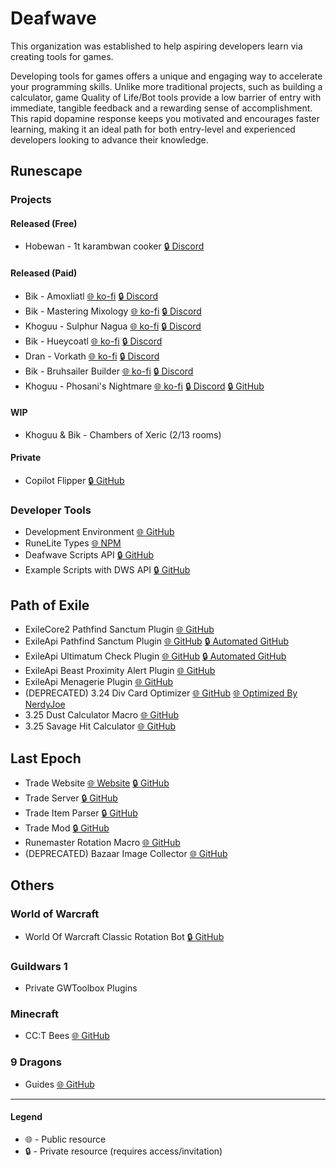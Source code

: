 # Deafwave

This organization was established to help aspiring developers learn via creating tools for games.

Developing tools for games offers a unique and engaging way to accelerate your programming skills. Unlike more traditional projects, such as building a calculator, game Quality of Life/Bot tools provide a low barrier of entry with immediate, tangible feedback and a rewarding sense of accomplishment. This rapid dopamine response keeps you motivated and encourages faster learning, making it an ideal path for both entry-level and experienced developers looking to advance their knowledge.

## Runescape

### Projects

#### Released (Free)
- Hobewan - 1t karambwan cooker [🔒 Discord](https://discord.com/channels/798214351899197491/1250571698718118031/1250571698718118031)
 
#### Released (Paid)
- Bik - Amoxliatl [🌐 ko-fi](https://ko-fi.com/s/bffc07942e) [🔒 Discord](https://discord.com/channels/798214351899197491/1292130699138170890/1292130699138170890)
- Bik - Mastering Mixology [🌐 ko-fi](https://ko-fi.com/s/59d11e445e) [🔒 Discord](https://discord.com/channels/798214351899197491/1289787932424536064/1289787932424536064)
- Khoguu - Sulphur Nagua [🌐 ko-fi](https://ko-fi.com/s/983be7a13b) [🔒 Discord](https://discord.com/channels/798214351899197491/1294419278170423408/1294419278170423408)
- Bik - Hueycoatl [🌐 ko-fi](https://ko-fi.com/s/8674909d44) [🔒 Discord](https://discord.com/channels/798214351899197491/1294229700901732363)
- Dran - Vorkath [🌐 ko-fi](https://ko-fi.com/s/9e3cf931f5) [🔒 Discord](https://discord.com/channels/798214351899197491/1307501843416485930)
- Bik - Bruhsailer Builder [🌐 ko-fi](https://ko-fi.com/s/effc8019ee) [🔒 Discord](https://discord.com/channels/798214351899197491/1334455227629441085)
- Khoguu - Phosani's Nightmare [🌐 ko-fi](https://ko-fi.com/s/f477523c4f) [🔒 Discord](https://discord.com/channels/798214351899197491/<TODO>) [🔒 GitHub](https://github.com/deafwave/osrs-phosani)

#### WIP
- Khoguu & Bik - Chambers of Xeric (2/13 rooms)

#### Private
- Copilot Flipper [🔒 GitHub](https://github.com/deafwave/osrs-flipper)

### Developer Tools
- Development Environment [🌐 GitHub](https://github.com/deafwave/osrs-botmaker-typescript)
- RuneLite Types [🌐 NPM](https://www.npmjs.com/package/@deafwave/osrs-botmaker-types)
- Deafwave Scripts API [🔒 GitHub](https://github.com/deafwave/osrs-botmaker-api)
- Example Scripts with DWS API [🔒 GitHub](https://github.com/deafwave/osrs-botmaker-scripts)

## Path of Exile
- ExileCore2 Pathfind Sanctum Plugin [🌐 GitHub](https://github.com/deafwave/PathfindSanctum-PoE2)
- ExileApi Pathfind Sanctum Plugin [🌐 GitHub](https://github.com/deafwave/PathfindSanctum) [🔒 Automated GitHub](https://github.com/deafwave/PathfindSanctum-Automation)
- ExileApi Ultimatum Check Plugin [🌐 GitHub](https://github.com/deafwave/UltimatumCheck) [🔒 Automated GitHub](https://github.com/deafwave/UltimatumCheck-Automation)
- ExileApi Beast Proximity Alert Plugin [🌐 GitHub](https://github.com/deafwave/ProximityAlert)
- ExileApi Menagerie Plugin [🌐 GitHub](https://github.com/FulltimeWife/AntiStupidBeast)
- (DEPRECATED) 3.24 Div Card Optimizer [🌐 GitHub](https://github.com/deafwave/POE-Div-Card-Optimizer) [🌐 Optimized By NerdyJoe](https://github.com/nerdyjoe314/divinationscarabs)
- 3.25 Dust Calculator Macro [🌐 GitHub](https://github.com/ChandlerFerry/POE-Dust-Calculator)
- 3.25 Savage Hit Calculator [🌐 GitHub](https://github.com/deafwave/POE-savage-hit)

## Last Epoch
- Trade Website [🌐 Website](http://lastepoch.xyz/) [🔒 GitHub](https://github.com/deafwave/le-website)
- Trade Server [🔒 GitHub](https://github.com/deafwave/le-server)
- Trade Item Parser [🔒 GitHub](https://github.com/deafwave/le-parser)
- Trade Mod [🔒 GitHub](https://github.com/deafwave/le-bazaar-websocket)
- Runemaster Rotation Macro [🌐 GitHub](https://github.com/deafwave/Last-Epoch-Macro)
- (DEPRECATED) Bazaar Image Collector [🌐 GitHub](https://github.com/deafwave/le-collector)

## Others

### World of Warcraft
- World Of Warcraft Classic Rotation Bot [🔒 GitHub](https://github.com/deafwave/wow-scripts)

### Guildwars 1
- Private GWToolbox Plugins

### Minecraft
- CC:T Bees [🌐 GitHub](https://github.com/deafwave/minecraft-bees)

### 9 Dragons
- Guides [🌐 GitHub](https://github.com/deafwave/9dragons-guide/tree/main?tab=readme-ov-file#table-of-contents)

---
#### Legend
- 🌐 - Public resource
- 🔒 - Private resource (requires access/invitation)
